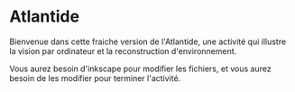 # Atlantide #

Bienvenue dans cette fraiche version de l'Atlantide, une activité qui illustre la vision par ordinateur et la reconstruction d'environnement.

Vous aurez besoin d'inkscape pour modifier les fichiers, et vous aurez
besoin de les modifier pour terminer l'activité.

